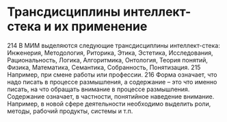 # Трансдисциплины интеллект-стека и их применение

214 В МИМ выделяются следующие трансдисциплины интеллект-стека: Инженерия, Методология, Риторика, Этика, Эстетика, Исследования, Рациональность, Логика, Алгоритмика, Онтология, Теория понятий, Физика, Математика, Семантика, Собранность, Понятизация.
215 Например, при смене работы или профессии. 
216 Форма означает, что надо писать в процессе размышления, а содержание – это что именно писать, на что обращать внимание в процессе размышления. Содержание означает, в частности, понятийное наведение внимание. Например, в новой сфере деятельности необходимо выделить роли, методы, рабочий продукты, системы и т.п.
